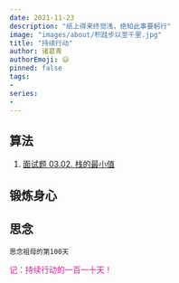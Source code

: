 ```yaml
---
date: 2021-11-23
description: "纸上得来终觉浅，绝知此事要躬行"
image: "images/about/积跬步以至千里.jpg"
title: "持续行动"
author: 诸葛青
authorEmoji: 😃
pinned: false
tags:
- 
series:
-
---
```



## 算法
1. [面试题 03.02. 栈的最小值](https://leetcode-cn.com/problems/min-stack-lcci/)

## 锻炼身心 

## 思念
``思念祖母的第100天``

<font color=VioletRed>记：持续行动的一百一十天！</font>


